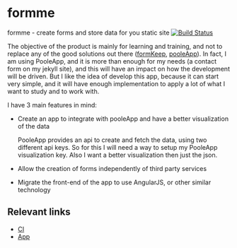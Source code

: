 # formme

formme - create forms and store data for you static site
[![Build Status](https://semaphoreci.com/api/v1/projects/b3791aa2-0011-4eb1-9b91-87b13fdaca1f/407828/badge.svg)](https://semaphoreci.com/halissonvit/formme)

The objective of the product is mainly for learning and training, and not to replace any of the good
solutions out there (<a href="https://formkeep.com/">formKeep</a>, <a href="http://pooleapp.com/">pooleApp</a>).
In fact, I am using PooleApp, and it is more than enough for my needs (a contact form on my jekyll site), and this
will have an impact on how the development will be driven. But I like the idea of develop this app, because it can
start very simple, and it will have enough implementation to apply a lot of what I want to study and to work with.

I have 3 main features in mind:

- Create an app to integrate with pooleApp and have a better visualization of the data

    PooleApp provides an api to create and fetch the data, using two different api keys. So for this I will need
        a way to setup my PooleApp visualization key. Also I want a better visualization then just the json.

- Allow the creation of forms independently of third party services

- Migrate the front-end of the app to use AngularJS, or other similar technology

## Relevant links

* [CI](https://semaphoreci.com/halissonvit/formme)
* [App](https://formme.herokuapp.com/)
